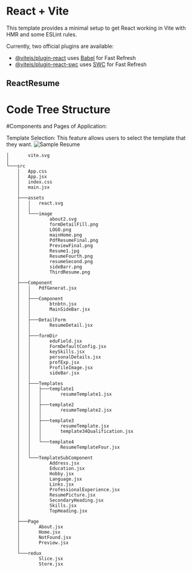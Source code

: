 # React + Vite

This template provides a minimal setup to get React working in Vite with HMR and some ESLint rules.

Currently, two official plugins are available:

- [@vitejs/plugin-react](https://github.com/vitejs/vite-plugin-react/blob/main/packages/plugin-react/README.md) uses [Babel](https://babeljs.io/) for Fast Refresh
- [@vitejs/plugin-react-swc](https://github.com/vitejs/vite-plugin-react-swc) uses [SWC](https://swc.rs/) for Fast Refresh
## ReactResume
# Code Tree Structure

#Components and Pages of Application:
 
Template Selection: This feature allows users to select the template that they want.
![Sample Resume](https://marketplace.canva.com/EAFRuCp3DcY/1/0/1131w/canva-black-white-minimalist-cv-resume-f5JNR-K5jjw.jpg)


```─public
│       vite.svg
│
└───src
    │   App.css
    │   App.jsx
    │   index.css
    │   main.jsx
    │
    ├───assets
    │   │   react.svg
    │   │
    │   └───image
    │           about2.svg
    │           formDetailFill.png
    │           LOGO.png
    │           mainHome.png
    │           PdfResumeFinal.png
    │           PreviewFinal.png
    │           Resume1.jpg
    │           ResumeFourth.png
    │           resumeSecond.png
    │           sideBarr.png
    │           ThirdResume.png
    │
    ├───Component
    │   │   PdfGenerat.jsx
    │   │
    │   ├───Component
    │   │       btnbtn.jsx
    │   │       MainSideBar.jsx
    │   │
    │   ├───DetailForm
    │   │       ResumeDetail.jsx
    │   │
    │   ├───formDir
    │   │       eduField.jsx
    │   │       FormDefaultConfig.jsx
    │   │       keySkills.jsx
    │   │       personalDetails.jsx
    │   │       profExp.jsx
    │   │       ProfileImage.jsx
    │   │       sideBar.jsx
    │   │
    │   ├───Templates
    │   │   ├───template1
    │   │   │       resumeTemplate1.jsx
    │   │   │
    │   │   ├───template2
    │   │   │       resumeTemplate2.jsx
    │   │   │
    │   │   ├───template3
    │   │   │       resumeTemplate.jsx
    │   │   │       template34Qualification.jsx
    │   │   │
    │   │   └───template4
    │   │           ResumeTemplateFour.jsx
    │   │
    │   └───TemplateSubComponent
    │           Address.jsx
    │           Education.jsx
    │           Hobby.jsx
    │           Language.jsx
    │           Links.jsx
    │           ProfessionalExperience.jsx
    │           ResumePicture.jsx
    │           SecondaryHeading.jsx
    │           Skills.jsx
    │           TopHeading.jsx
    │
    ├───Page
    │       About.jsx
    │       Home.jsx
    │       NotFound.jsx
    │       Preview.jsx
    │
    └───redux
            Slice.jsx
            Store.jsx

      
